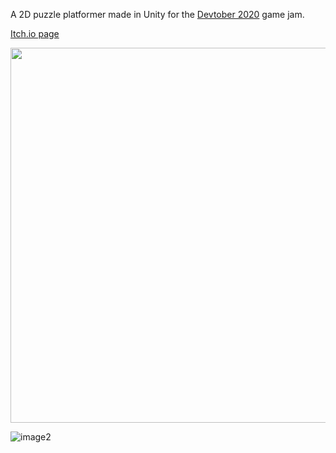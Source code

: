 A 2D puzzle platformer made in Unity for the [Devtober 2020](https://itch.io/jam/devtober-2020)
 game jam.
 
 [Itch.io page](https://cortvlkn.itch.io/onebit)
 
<img src="https://img.itch.zone/aW1hZ2UvODAyNzQ5LzQ0OTY1MDAucG5n/original/u3hosN.png" width="600" height="auto">

![image2](https://img.itch.zone/aW1hZ2UvODAyNzQ5LzQ0OTY1MjcucG5n/original/EhpEbs.png)
